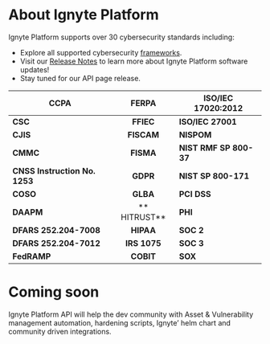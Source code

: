 # About Ignyte Platform

Ignyte Platform supports over 30 cybersecurity standards including:


- Explore all supported cybersecurity [frameworks](https://ignyteplatform.com/all-frameworks/).
- Visit our [Release Notes](https://ignyteplatform.com/release-notes/) to learn more about Ignyte Platform software updates!
- Stay tuned for our API page release.

| CCPA  | FERPA | 	ISO/IEC 17020:2012 |
| ------------- | :---: | ------------- |
| **CSC**  | **FFIEC**  | **ISO/IEC 27001**  |
| **CJIS**  | **FISCAM**  | **NISPOM**  |
| **CMMC**  | **FISMA**  | **NIST RMF SP 800-37**  |
| **CNSS Instruction No. 1253**  | **GDPR**  | **NIST SP 800-171**  |
| **COSO**  | **GLBA**  | **PCI DSS**  |
| **DAAPM**  | **	HITRUST**  | **PHI**  |
| **DFARS 252.204-7008**  | **HIPAA**  | **SOC 2**  |
| **DFARS 252.204-7012**  | **IRS 1075**  | **SOC 3**  |
| **FedRAMP**  | **COBIT**  | **SOX**  |

# Coming soon

Ignyte Platform API will help the dev community with Asset & Vulnerability management automation, hardening scripts, Ignyte’ helm chart and community driven integrations. 
<!--

**Here are some ideas to get you started:**

🧙 Abstract Image
🍿 Description
🙋‍♀️ Realease notes
🌈 Automate cyber frameworks
👩‍💻 Coming soon: API for integrations coming soon (ex assets, vulnereability)  +  HELM, hardening scripts (K8s) 
🍿 
-->
